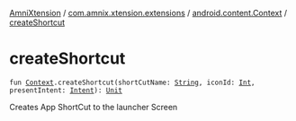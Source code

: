 [AmniXtension](../../index.md) / [com.amnix.xtension.extensions](../index.md) / [android.content.Context](index.md) / [createShortcut](./create-shortcut.md)

# createShortcut

`fun `[`Context`](https://developer.android.com/reference/android/content/Context.html)`.createShortcut(shortCutName: `[`String`](https://kotlinlang.org/api/latest/jvm/stdlib/kotlin/-string/index.html)`, iconId: `[`Int`](https://kotlinlang.org/api/latest/jvm/stdlib/kotlin/-int/index.html)`, presentIntent: `[`Intent`](https://developer.android.com/reference/android/content/Intent.html)`): `[`Unit`](https://kotlinlang.org/api/latest/jvm/stdlib/kotlin/-unit/index.html)

Creates App ShortCut to the launcher Screen

